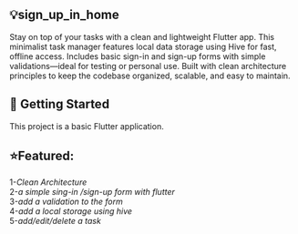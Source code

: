 ## 💡sign_up_in_home

Stay on top of your tasks with a clean and lightweight Flutter app.
This minimalist task manager features local data storage using Hive for fast,
offline access. Includes basic sign-in and sign-up forms with simple validations—ideal for testing or personal use.
Built with clean architecture principles to keep the codebase organized, scalable, and easy to maintain.

 ## 🚀 Getting Started

This project is a  basic Flutter application.

## ⭐Featured:
1-*Clean Architecture*  
2-*a simple sing-in /sign-up form with flutter*  
3-*add a validation to the form*  
4-*add a local storage using hive*  
5-*add/edit/delete a task*  


